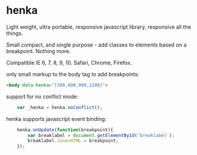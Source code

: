 henka
=====

Light weight, ultra portable, responsive javascript library, responsive all the things.

Small compact, and single purpose - add classes to elements based on a breakpoint. Nothing more.

Compatible IE 6, 7, 8, 9, 10. Safari, Chrome, Firefox.

only small markup to the body tag to add breakpoints:
```html
<body data-henka="[300,600,900,1200]">
```

support for no conflict mode:
```javascript
    var _henka = henka.noConflict();
```

henka supports javascript event binding:
```javascript
    henka.onUpdate(function(breakpoint){
        var breaklabel = document.getElementById('breaklabel');
        breaklabel.innerHTML = breakpoint;
    });
```
